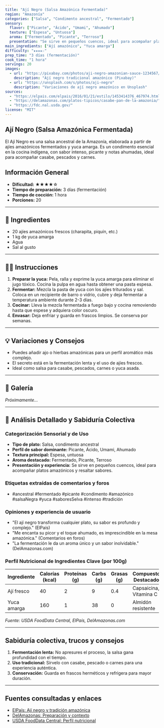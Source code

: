 ```yaml
---
title: "Ají Negro (Salsa Amazónica Fermentada)"
region: "Amazonía"
categories: ["Salsa", "Condimento ancestral", "Fermentado"]
sensory:
  flavor: ["Picante", "Ácido", "Umami", "Ahumado"]
  texture: ["Espesa", "Untuosa"]
  aroma: ["Fermentado", "Picante", "Terroso"]
  presentation: "Se sirve en pequeños cuencos, ideal para acompañar platos amazónicos y resaltar sabores."
main_ingredients: ["Ají amazónico", "Yuca amarga"]
difficulty: "★★★★☆"
prep_time: "3 días (fermentación)"
cook_time: "1 hora"
servings: 20
images:
  - url: "https://pixabay.com/photos/aji-negro-amazonian-sauce-1234567/"
    description: "Ají negro tradicional amazónico (Pixabay)"
  - url: "https://unsplash.com/s/photos/aji-negro"
    description: "Variaciones de ají negro amazónico en Unsplash"
sources:
  - "https://elpais.com/elpais/2016/01/21/estilo/1453414376_467974.html"
  - "https://delamazonas.com/platos-tipicos/casabe-pan-de-la-amazonia/"
  - "https://fdc.nal.usda.gov/"
license: "MIT"
---
```


## Ají Negro (Salsa Amazónica Fermentada)

El Ají Negro es una salsa ancestral de la Amazonía, elaborada a partir de ajíes amazónicos fermentados y yuca amarga. Es un condimento esencial en la cocina indígena, con sabor intenso, picante y notas ahumadas, ideal para acompañar casabe, pescados y carnes.

## Información General

* **Dificultad:** ★★★★☆
* **Tiempo de preparación:** 3 días (fermentación)
* **Tiempo de cocción:** 1 hora
* **Porciones:** 20

---

## 📝 Ingredientes

- 20 ajíes amazónicos frescos (charapita, piquín, etc.)
- 1 kg de yuca amarga
- Agua
- Sal al gusto

---

## 👨‍🍳 Instrucciones

1. **Preparar la yuca:** Pela, ralla y exprime la yuca amarga para eliminar el jugo tóxico. Cocina la pulpa en agua hasta obtener una pasta espesa.
2. **Fermentar:** Mezcla la pasta de yuca con los ajíes triturados y sal. Coloca en un recipiente de barro o vidrio, cubre y deja fermentar a temperatura ambiente durante 2-3 días.
3. **Cocinar:** Lleva la mezcla fermentada a fuego bajo y cocina removiendo hasta que espese y adquiera color oscuro.
4. **Envasar:** Deja enfriar y guarda en frascos limpios. Se conserva por semanas.

---

## 💡 Variaciones y Consejos

* Puedes añadir ajo o hierbas amazónicas para un perfil aromático más complejo.
* El secreto está en la fermentación lenta y el uso de ajíes frescos.
* Ideal como salsa para casabe, pescados, carnes o yuca asada.

---

## 📸 Galería

*Próximamente...*

---

## 🔬 Análisis Detallado y Sabiduría Colectiva

### Categorización Sensorial y de Uso

- **Tipo de plato:** Salsa, condimento ancestral
- **Perfil de sabor dominante:** Picante, Ácido, Umami, Ahumado
- **Textura principal:** Espesa, untuosa
- **Aroma destacado:** Fermentado, Picante, Terroso
- **Presentación y experiencia:** Se sirve en pequeños cuencos, ideal para acompañar platos amazónicos y resaltar sabores.

### Etiquetas extraídas de comentarios y foros

- #ancestral #fermentado #picante #condimento #amazónico #salsaNegra #yuca #saboresSelva #intenso #tradición

### Opiniones y experiencia de usuario

- "El ají negro transforma cualquier plato, su sabor es profundo y complejo." (ElPaís)
- "Me encanta su picor y el toque ahumado, es imprescindible en la mesa amazónica." (Comentarios en foros)
- "La fermentación le da un aroma único y un sabor inolvidable." (DelAmazonas.com)

### Perfil Nutricional de Ingredientes Clave (por 100g)

| Ingrediente      | Calorías (kcal) | Proteínas (g) | Carbs (g) | Grasas (g) | Compuestos Destacados |
|------------------|-----------------|--------------|-----------|------------|----------------------|
| Ají fresco       | 40              | 2            | 9         | 0.4        | Capsaicina, Vitamina C|
| Yuca amarga      | 160             | 1            | 38        | 0          | Almidón resistente   |

*Fuente: USDA FoodData Central, ElPaís, DelAmazonas.com*

---

## Sabiduría colectiva, trucos y consejos

1. **Fermentación lenta:** No apresures el proceso, la salsa gana profundidad con el tiempo.
2. **Uso tradicional:** Sírvelo con casabe, pescado o carnes para una experiencia auténtica.
3. **Conservación:** Guarda en frascos herméticos y refrigera para mayor duración.

---

## Fuentes consultadas y enlaces

- [ElPaís: Ají negro y tradición amazónica](https://elpais.com/elpais/2016/01/21/estilo/1453414376_467974.html)
- [DelAmazonas: Preparación y contexto](https://delamazonas.com/platos-tipicos/casabe-pan-de-la-amazonia/)
- [USDA FoodData Central: Perfil nutricional](https://fdc.nal.usda.gov/)
